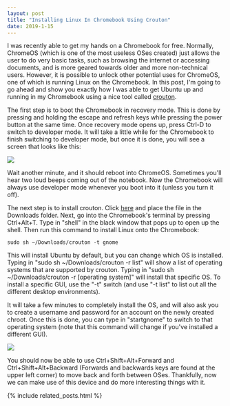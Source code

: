 ```yaml
---
layout: post
title: "Installing Linux In Chromebook Using Crouton"
date: 2019-1-15
---
```


I was recently able to get my hands on a Chromebook for free. Normally, ChromeOS (which is one of the most useless OSes created) just allows the user to do very basic tasks, such as browsing the internet or accessing documents, and is more geared towards older and more non-technical users. However, it is possible to unlock other potential uses for ChromeOS, one of which is running Linux on the Chromebook. In this post, I'm going to go ahead and show you exactly how I was able to get Ubuntu up and running in my Chromebook using a nice tool called <a href="https://github.com/dnschneid/crouton">crouton</a>.

The first step is to boot the Chromebook in recovery mode. This is done by pressing and holding the escape and refresh keys while pressing the power button at the same time. Once recovery mode opens up, press Ctrl-D to switch to developer mode. It will take a little while for the Chromebook to finish switching to developer mode, but once it is done, you will see a screen that looks like this:

<img src="../../../assets/img/2019-1-15-installing-linux-in-chromebook/boot.jpg">

Wait another minute, and it should reboot into ChromeOS. Sometimes you'll hear two loud beeps coming out of the notebook. Now the Chromebook will always use developer mode whenever you boot into it (unless you turn it off).

The next step is to install crouton. Click <a href="https://goo.gl/fd3zc">here</a> and place the file in the Downloads folder. Next, go into the Chromebook's terminal by pressing Ctrl+Alt+T. Type in "shell" in the black window that pops up to open up the shell. Then run this command to install Linux onto the Chromebook:

```
sudo sh ~/Downloads/crouton -t gnome
```

This will install Ubuntu by default, but you can change which OS is installed. Typing in "sudo sh ~/Downloads/crouton -r list" will show a list of operating systems that are supported by crouton. Typing in "sudo sh ~/Downloads/crouton -r [operating system]" will install that specific OS. To install a specific GUI, use the "-t" switch (and use "-t list" to list out all the different desktop environments).

It will take a few minutes to completely install the OS, and will also ask you to create a username and password for an account on the newly created chroot. Once this is done, you can type in "startgnome" to switch to that operating system (note that this command will change if you've installed a different GUI). 

<img src="../../../assets/img/2019-1-15-installing-linux-in-chromebook/linux.jpg">

You should now be able to use Ctrl+Shift+Alt+Forward and Ctrl+Shift+Alt+Backward (Forwards and backwards keys are found at the upper left corner) to move back and forth between OSes. Thankfully, now we can make use of this device and do more interesting things with it.

{% include related_posts.html %}
